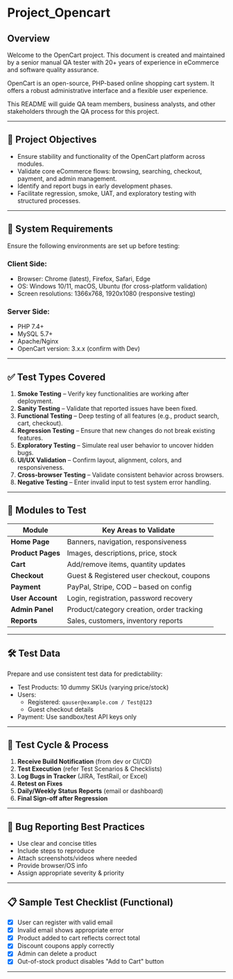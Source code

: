 # Project_Opencart


## Overview

Welcome to the OpenCart project. This document is created and maintained by a senior manual QA tester with 20+ years of experience in eCommerce and software quality assurance.

OpenCart is an open-source, PHP-based online shopping cart system. It offers a robust administrative interface and a flexible user experience.

This README will guide QA team members, business analysts, and other stakeholders through the QA process for this project.

---

## 📌 Project Objectives

- Ensure stability and functionality of the OpenCart platform across modules.
- Validate core eCommerce flows: browsing, searching, checkout, payment, and admin management.
- Identify and report bugs in early development phases.
- Facilitate regression, smoke, UAT, and exploratory testing with structured processes.

---

## 🔧 System Requirements

Ensure the following environments are set up before testing:

### Client Side:
- Browser: Chrome (latest), Firefox, Safari, Edge
- OS: Windows 10/11, macOS, Ubuntu (for cross-platform validation)
- Screen resolutions: 1366x768, 1920x1080 (responsive testing)

### Server Side:
- PHP 7.4+
- MySQL 5.7+
- Apache/Nginx
- OpenCart version: 3.x.x (confirm with Dev)

---

## ✅ Test Types Covered

1. **Smoke Testing** – Verify key functionalities are working after deployment.
2. **Sanity Testing** – Validate that reported issues have been fixed.
3. **Functional Testing** – Deep testing of all features (e.g., product search, cart, checkout).
4. **Regression Testing** – Ensure that new changes do not break existing features.
5. **Exploratory Testing** – Simulate real user behavior to uncover hidden bugs.
6. **UI/UX Validation** – Confirm layout, alignment, colors, and responsiveness.
7. **Cross-browser Testing** – Validate consistent behavior across browsers.
8. **Negative Testing** – Enter invalid input to test system error handling.

---

## 🧪 Modules to Test

| Module             | Key Areas to Validate                        |
|--------------------|----------------------------------------------|
| **Home Page**      | Banners, navigation, responsiveness          |
| **Product Pages**  | Images, descriptions, price, stock           |
| **Cart**           | Add/remove items, quantity updates           |
| **Checkout**       | Guest & Registered user checkout, coupons    |
| **Payment**        | PayPal, Stripe, COD – based on config        |
| **User Account**   | Login, registration, password recovery       |
| **Admin Panel**    | Product/category creation, order tracking    |
| **Reports**        | Sales, customers, inventory reports          |

---

## 🛠️ Test Data

Prepare and use consistent test data for predictability:

- Test Products: 10 dummy SKUs (varying price/stock)
- Users: 
  - Registered: `qauser@example.com / Test@123`
  - Guest checkout details
- Payment: Use sandbox/test API keys only

---

## 🔄 Test Cycle & Process

1. **Receive Build Notification** (from dev or CI/CD)
2. **Test Execution** (refer Test Scenarios & Checklists)
3. **Log Bugs in Tracker** (JIRA, TestRail, or Excel)
4. **Retest on Fixes**
5. **Daily/Weekly Status Reports** (email or dashboard)
6. **Final Sign-off after Regression**

---

## 🐞 Bug Reporting Best Practices

- Use clear and concise titles
- Include steps to reproduce
- Attach screenshots/videos where needed
- Provide browser/OS info
- Assign appropriate severity & priority

---

## 📋 Sample Test Checklist (Functional)

- [x] User can register with valid email
- [x] Invalid email shows appropriate error
- [x] Product added to cart reflects correct total
- [x] Discount coupons apply correctly
- [x] Admin can delete a product
- [x] Out-of-stock product disables "Add to Cart" button

---


